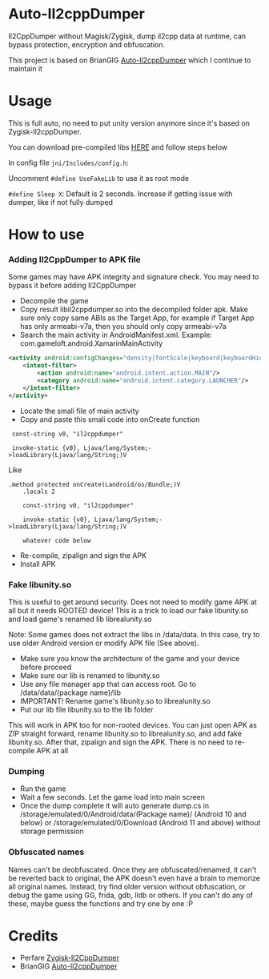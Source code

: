 # Auto-Il2cppDumper
Il2CppDumper without Magisk/Zygisk, dump il2cpp data at runtime, can bypass protection, encryption and obfuscation.

This project is based on BrianGIG [Auto-Il2cppDumper](https://github.com/BryanGIG/Auto-Il2cppDumper) which I continue to maintain it

# Usage
This is full auto, no need to put unity version anymore since it's based on Zygisk-Il2cppDumper.

You can download pre-compiled libs [HERE](https://github.com/AndnixSH/Auto-Il2cppDumper/releases) and follow steps below

In config file `jni/Includes/config.h`:

Uncomment `#define UseFakeLib` to use it as root mode

`#define Sleep X`: Default is 2 seconds. Increase if getting issue with dumper, like if not fully dumped

# How to use

### Adding Il2CppDumper to APK file
Some games may have APK integrity and signature check. You may need to bypass it before adding Il2CppDumper

- Decompile the game 
- Copy result libil2cppdumper.so into the decompiled folder apk. Make sure only copy same ABIs as the Target App, for example if Target App has only armeabi-v7a, then you should only copy armeabi-v7a
- Search the main activity in AndroidManifest.xml. Example: com.gameloft.android.XamarinMainActivity

```xml
<activity android:configChanges="density|fontScale|keyboard|keyboardHidden|layoutDirection|locale|mcc|mnc|navigation|orientation|screenLayout|screenSize|smallestScreenSize|touchscreen|uiMode" android:label="@string/icon_label" android:launchMode="singleTop" android:multiprocess="false" android:name="com.gameloft.android.XamarinMainActivity" android:resizeableActivity="false" android:screenOrientation="sensorLandscape" android:theme="@style/Theme.acp.notitlebar.fullscreen">
    <intent-filter>
        <action android:name="android.intent.action.MAIN"/>
        <category android:name="android.intent.category.LAUNCHER"/>
    </intent-filter>
</activity>
```

- Locate the smali file of main activity
- Copy and paste this smali code into onCreate function

```smali
 const-string v0, "il2cppdumper"
 
 invoke-static {v0}, Ljava/lang/System;->loadLibrary(Ljava/lang/String;)V
```

Like

```smali
.method protected onCreate(Landroid/os/Bundle;)V
    .locals 2

    const-string v0, "il2cppdumper"
 
    invoke-static {v0}, Ljava/lang/System;->loadLibrary(Ljava/lang/String;)V

    whatever code below
```

- Re-compile, zipalign and sign the APK
- Install APK

### Fake libunity.so
This is useful to get around security. Does not need to modify game APK at all but it needs ROOTED device! This is a trick to load our fake libunity.so and load game's renamed lib librealunity.so

Note: Some games does not extract the libs in /data/data. In this case, try to use older Android version or modify APK file (See above).

- Make sure you know the architecture of the game and your device before proceed
- Make sure our lib is renamed to libunity.so
- Use any file manager app that can access root. Go to /data/data/(package name)/lib
- IMPORTANT! Rename game's libunity.so to librealunity.so
- Put our lib file libunity.so to the lib folder

This will work in APK too for non-rooted devices. You can just open APK as ZIP straight forward, rename libunity.so to librealunity.so, and add fake libunity.so. After that, zipalign and sign the APK. There is no need to re-compile APK at all

### Dumping
- Run the game
- Wait a few seconds. Let the game load into main screen
- Once the dump complete it will auto generate dump.cs in /storage/emulated/0/Android/data/(Package name)/ (Android 10 and below) or /storage/emulated/0/Download (Android 11 and above) without storage permission

### Obfuscated names
Names can't be deobfuscated. Once they are obfuscated/renamed, it can't be reverted back to original, the APK doesn't even have a brain to memorize all original names. Instead, try find older version without obfuscation, or debug the game using GG, frida, gdb, lldb or others. If you can't do any of these, maybe guess the functions and try one by one :P

# Credits
- Perfare [Zygisk-Il2CppDumper](https://github.com/Perfare/Zygisk-Il2CppDumper)
- BrianGIG [Auto-Il2cppDumper](https://github.com/BryanGIG/Auto-Il2cppDumper)